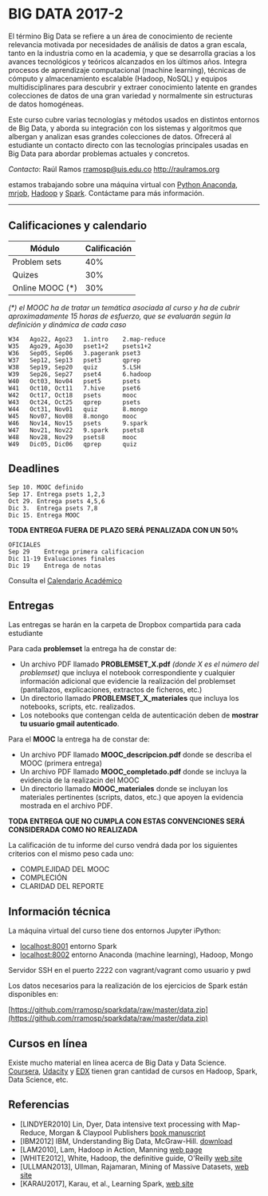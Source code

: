 # BIG DATA 2017-2 #

El término Big Data se refiere a un área de conocimiento de reciente relevancia motivada por necesidades de análisis de datos a gran escala, tanto en la industria como en la academia, y que se desarrolla gracias a los avances tecnológicos y teóricos alcanzados en los últimos años. Integra procesos de aprendizaje computacional (machine learning), técnicas de cómputo y almacenamiento escalable (Hadoop, NoSQL) y equipos multidisciplinares para descubrir y extraer conocimiento latente en grandes colecciones de datos de una gran variedad y normalmente sin estructuras de datos homogéneas. 

Este curso cubre varias tecnologías y métodos usados en distintos entornos de Big Data, y aborda su integración con los sistemas y algoritmos que albergan y analizan esas grandes colecciones de datos. Ofrecerá al estudiante un contacto directo con las tecnologías principales usadas en Big Data para abordar problemas actuales y concretos.

*Contacto*: Raúl Ramos rramosp@uis.edu.co http://raulramos.org

estamos trabajando sobre una máquina virtual con [Python Anaconda](http://continuum.io/), [mrjob](https://pythonhosted.org/mrjob/), [Hadoop](https://hadoop.apache.org/) y [Spark](https://spark.apache.org/). Contáctame para más información.

---

## Calificaciones y calendario

Módulo  | Calificación | 
---------------- | --- |
Problem sets      |  40% |  
Quizes            |  30% |
Online MOOC (*)    |   30% |

_(*) el MOOC ha de tratar un temática asociada al curso y ha de cubrir aproximadamente 15 horas de esfuerzo, que se evaluarán según la definición y dinámica de cada caso_


    W34   Ago22, Ago23   1.intro    2.map-reduce
    W35   Ago29, Ago30   pset1+2    psets1+2
    W36   Sep05, Sep06   3.pagerank pset3
    W37   Sep12, Sep13   pset3      qprep
    W38   Sep19, Sep20   quiz       5.LSH
    W39   Sep26, Sep27   pset4      6.hadoop
    W40   Oct03, Nov04   pset5      psets
    W41   Oct10, Oct11   7.hive     pset6
    W42   Oct17, Oct18   psets      mooc
    W43   Oct24, Oct25   qprep      psets
    W44   Oct31, Nov01   quiz       8.mongo
    W45   Nov07, Nov08   8.mongo    mooc
    W46   Nov14, Nov15   psets      9.spark
    W47   Nov21, Nov22   9.spark    psets8
    W48   Nov28, Nov29   psets8     mooc
    W49   Dic05, Dic06   qprep      quiz



## Deadlines

    Sep 10. MOOC definido
    Sep 17. Entrega psets 1,2,3
    Oct 29. Entrega psets 4,5,6
    Dic 3.  Entrega psets 7,8
    Dic 15. Entrega MOOC    

**TODA ENTREGA FUERA DE PLAZO SERÁ PENALIZADA CON UN 50%**


    OFICIALES
    Sep 29    Entrega primera calificacion
    Dic 11-19 Evaluaciones finales
    Dic 19    Entrega de notas

Consulta el [Calendario Académico](https://www.uis.edu.co/webUIS/es/academia/calendariosAcademicos/2017/acAcad014-2017.pdf)

## Entregas

Las entregas se harán en la carpeta de Dropbox compartida para cada estudiante

Para cada **problemset** la entrega ha de constar de:

- Un archivo PDF llamado **PROBLEMSET_X.pdf** _(donde X es el número del problemset)_ que incluya el notebook correspondiente y cualquier información adicional que evidencie la realización del problemset (pantallazos, explicaciones, extractos de ficheros, etc.)
- Un directorio llamado **PROBLEMSET_X_materiales** que incluya los notebooks, scripts, etc. realizados.
- Los notebooks que contengan celda de autenticación deben de **mostrar tu usuario gmail autenticado**.

Para el **MOOC** la entrega ha de constar de:
- Un archivo PDF llamado **MOOC_descripcion.pdf** donde se describa el MOOC (primera entrega)
- Un archivo PDF llamado **MOOC_completado.pdf** donde se incluya la evidencia de la realizacin del MOOC
- Un directorio llamado **MOOC_materiales** donde se incluyan los materiales pertinentes (scripts, datos, etc.) que apoyen la evidencia mostrada en el archivo PDF.

**TODA ENTREGA QUE NO CUMPLA CON ESTAS CONVENCIONES SERÁ CONSIDERADA COMO NO REALIZADA**

La calificación de tu informe del curso vendrá dada por los siguientes criterios con el mismo peso cada uno:

- COMPLEJIDAD DEL MOOC
- COMPLECIÓN 
- CLARIDAD DEL REPORTE

## Información técnica

La máquina virtual del curso tiene dos entornos Jupyter iPython:

- [localhost:8001](http://localhost:8001) entorno Spark
- [localhost:8002](http://localhost:8002) entorno Anaconda (machine learning), Hadoop, Mongo

Servidor SSH en el puerto 2222 con vagrant/vagrant como usuario y pwd

Los datos necesarios para la realización de los ejercicios de Spark están disponibles en:

[https://github.com/rramosp/sparkdata/raw/master/data.zip](https://github.com/rramosp/sparkdata/raw/master/data.zip)

## Cursos en línea
Existe mucho material en línea acerca de Big Data y Data Science. [Coursera](http://www.coursera.org), [Udacity](http://www.udacity.org) y [EDX](http://www.edx.org) tienen gran cantidad de cursos en Hadoop, Spark, Data Science, etc.

## Referencias

* [LINDYER2010] Lin, Dyer, Data intensive text processing with Map-Reduce, Morgan & Claypool Publishers [book manuscript](http://beowulf.csail.mit.edu/18.337-2012/MapReduce-book-final.pdf)
* [IBM2012] IBM, Understanding Big Data, McGraw-Hill. [download](http://www-01.ibm.com/software/data/infosphere/hadoop/mapreduce/)
* [LAM2010], Lam, Hadoop in Action, Manning [web page](http://www.manning.com/lam/)
* [WHITE2012], White, Hadoop, the definitive guide, O'Reilly [web site](http://hadoopbook.com/)
* [ULLMAN2013], Ullman, Rajamaran, Mining of Massive Datasets, [web site](http://infolab.stanford.edu/~ullman/mmds.html)
* [KARAU2017], Karau, et al., Learning Spark, [web site](https://www.amazon.com/Learning-Spark-Lightning-Fast-Data-Analysis/dp/1449358624/ref=as_li_ss_tl?ie=UTF8&linkCode=sl1&tag=matratsblo-20&linkId=017f2ca0634218271ce8ff8386dfa00b)
